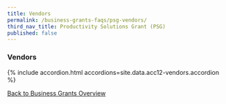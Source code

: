 ```yaml
---
title: Vendors
permalink: /business-grants-faqs/psg-vendors/
third_nav_title: Productivity Solutions Grant (PSG)
published: false
---
```


### Vendors

{% include accordion.html accordions=site.data.acc12-vendors.accordion %}

[Back to Business Grants Overview](/business-grants-portal/)
